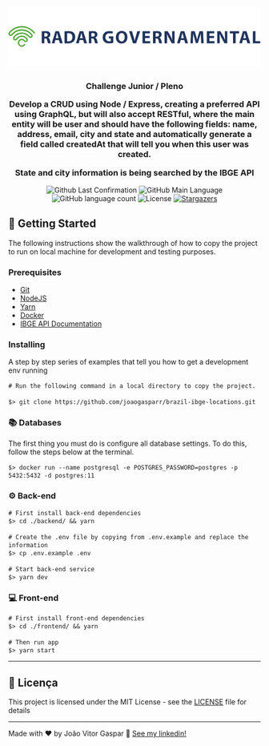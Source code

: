 <h1 align="center">
  <img alt="Radar" title="Radar" src=".github/logo-radar.png" width="600px" />
</h1>

<h3 align="center">
  Challenge Junior / Pleno
  <p>Develop a CRUD using Node / Express, creating a preferred API using GraphQL, but will also accept RESTful, where the main entity will be user and should have the following fields: name, address, email, city and state and automatically generate a field called createdAt that will tell you when this user was created.</p>
  <p>State and city information is being searched by the IBGE API</p>
</h3>

<p align="center">
  <img alt="Github Last Confirmation" src = "https://img.shields.io/github/last-commit/joaogasparr/brazil-ibge-locations">
  <img alt="GitHub Main Language" src = "https://img.shields.io/github/languages/top/joaogasparr/brazil-ibge-locations">
  <img alt="GitHub language count" src="https://img.shields.io/github/languages/count/joaogasparr/brazil-ibge-locations?color=%2304D361">
  <img alt="License" src="https://img.shields.io/badge/license-MIT-%2304D361">

  <a href="https://github.com/joaogasparr/brazil-ibge-locations/stargazers">
    <img alt="Stargazers" src="https://img.shields.io/github/stars/joaogasparr/brazil-ibge-locations?style=social">
  </a>
</p>

## :rocket: Getting Started

The following instructions show the walkthrough of how to copy the project to run on local machine for development and testing purposes.

### Prerequisites

- [Git](https://git-scm.com)
- [NodeJS](https://nodejs.org/en/)
- [Yarn](https://yarnpkg.com/en/docs/install)
- [Docker](https://docs.docker.com/install/)
- [IBGE API Documentation](https://servicodados.ibge.gov.br/api/docs/localidades?versao=1)

### Installing

A step by step series of examples that tell you how to get a development env running

```
# Run the following command in a local directory to copy the project.

$> git clone https://github.com/joaogasparr/brazil-ibge-locations.git
```

### :books: Databases

The first thing you must do is configure all database settings. To do this, follow the steps below at the terminal.

```
$> docker run --name postgresql -e POSTGRES_PASSWORD=postgres -p 5432:5432 -d postgres:11
```

### :gear: Back-end

```
# First install back-end dependencies
$> cd ./backend/ && yarn

# Create the .env file by copying from .env.example and replace the information
$> cp .env.example .env

# Start back-end service
$> yarn dev
```

### :computer: Front-end

```
# First install front-end dependencies
$> cd ./frontend/ && yarn

# Then run app
$> yarn start
```

---

## :memo: Licença

This project is licensed under the MIT License - see the [LICENSE](LICENSE) file for details

---

Made with ♥ by João Vitor Gaspar :wave: [See my linkedin!](https://www.linkedin.com/in/joao-vgaspar/)
